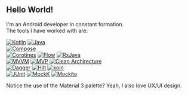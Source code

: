 ## Hello World!

I'm an Android developer in constant formation. <br>
The tools I have worked with are: 

[![Kotlin](https://img.shields.io/badge/Kotlin-007396?style=for-the-badge&color=6750A4)]()
[![Java](https://img.shields.io/badge/Java-007396?style=for-the-badge&color=6750A4)]() <br>
[![Compose](https://img.shields.io/badge/Compose-007396?style=for-the-badge&color=CCC2DC)]() <br>
[![Corotines](https://img.shields.io/badge/Corotines-007396?style=for-the-badge&color=EFB8C8)]() 
[![Flow](https://img.shields.io/badge/Flow-007396?style=for-the-badge&color=EFB8C8)]() 
[![RxJava](https://img.shields.io/badge/RxJava-007396?style=for-the-badge&color=EFB8C8)]() <br>
[![MVVM](https://img.shields.io/badge/MVVM-007396?style=for-the-badge&color=F2B8B5)]() 
[![MVP](https://img.shields.io/badge/MVP-007396?style=for-the-badge&color=F2B8B5)]() 
[![Clean Archirecture](https://img.shields.io/badge/Clean_Archirecture-007396?style=for-the-badge&color=F2B8B5)]() <br>
[![Dagger](https://img.shields.io/badge/Dagger-007396?style=for-the-badge&color=7D5260)]() 
[![Hilt](https://img.shields.io/badge/Hilt-007396?style=for-the-badge&color=7D5260)]() 
[![koin](https://img.shields.io/badge/koin-007396?style=for-the-badge&color=7D5260)]() <br>
[![JUnit](https://img.shields.io/badge/JUnit-007396?style=for-the-badge&color=938F99)]()
[![MockK](https://img.shields.io/badge/MockK-007396?style=for-the-badge&color=938F99)]()
[![Mockito](https://img.shields.io/badge/Mockito-007396?style=for-the-badge&color=938F99)]()

Notice the use of the Material 3 palette? Yeah, I also love UX/UI design.

<!--
**clp3z/clp3z** is a ✨ _special_ ✨ repository because its `README.md` (this file) appears on your GitHub profile.

Here are some ideas to get you started:

- 🔭 I’m currently working on ...
- 🌱 I’m currently learning ...
- 👯 I’m looking to collaborate on ...
- 🤔 I’m looking for help with ...
- 💬 Ask me about ...
- 📫 How to reach me: ...
- 😄 Pronouns: ...
- ⚡ Fun fact: ...

* Kotlin
* Compose
* Coroutines, Flow
* MVP, MVVM, Clean Architecture, Reactive 
* Dagger, Hilt, and Koin 
* JUnit, MockK, Mockito
-->

